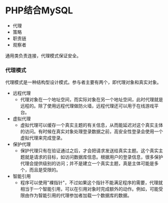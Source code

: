 # PHP结合MySQL

* 代理
* 策略
* 职责链
* 观察者

通用类负责连接，代理模式保证安全。

### 代理模式
代理模式是一种结构型设计模式。参与者主要有两个，即代理对象和真实对象。

* 远程代理
    - 代理对象在一个地址空间，而实际对象在另一个地址空间，此时代理就是远程的。除了使用远程代理做防火墙，远程代理还可以用于在线游戏平台。
* 虚拟代理
    - 虚拟代理可以缓存一个真实主题的有关信息，从而能延迟对这个真实主体的访问。有时候在真实对象处理登录数据之前，高安全性登录会使用一个虚拟代理来完成登录。
* 保护代理
    - 保护代理只有在验证通过之后，才会把请求发送给真实主题。这个真实主题就是请求的目标，如访问数据库信息。根据用户的登录信息，很多保护代理会提供级别的访问；并不是建立一个真实主题，真是主体可能是多个，而且是受限的。
* 智能引用
    - 程序可以使用"裸指针"，不过如果这个指针不能满足程序的需要，代理就相当于一个智能引用，可以在引用对象时完成额外的动作。例如，可能受限由作为智能引用的代理参加者加载一个数据库的数据。
    
